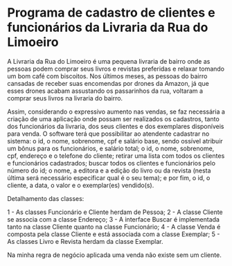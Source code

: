 
# Programa de cadastro de clientes e funcionários da Livraria da Rua do Limoeiro

A Livraria da Rua do Limoeiro é uma pequena livraria de bairro onde as pessoas podem comprar seus livros e revistas preferidas e relaxar tomando um bom café com biscoitos.
Nos últimos meses, as pessoas do bairro cansadas de receber suas encomendas por drones da Amazon, já que esses drones acabam assustando os passarinhos da rua, voltaram a comprar seus livros na livraria do bairro.

Assim, considerando o expressivo aumento nas vendas, se faz necessária a criação de uma aplicação onde possam ser realizados os cadastros, tanto dos funcionários da livraria, dos seus clientes e dos exemplares disponíveis para venda. O software terá que possibilitar ao atendente cadastrar no sistema: o id, o nome, sobrenome, cpf e salário base, sendo ossível atribuir um bônus para os funcionários, e salário total; o id, o nome, sobrenome, cpf, endereço e o telefone do cliente; retirar uma lista com todos os clientes e funcionários cadastrados; buscar todos os clientes e funcionários pelo número do id; o nome, a editora e a edição do livro ou da revista (nesta última será necessário especificar qual é o seu tema); e por fim, o id, o cliente, a data, o valor e o exemplar(es) vendido(s). 

Detalhamento das classes:

1 - As classes Funcionário e Cliente herdam de Pessoa; 
2 - A classe Cliente se associa com a classe Endereço; 
3 - A interface Buscar é implementada tanto na classe Cliente quanto na classe Funcionário;
4 - A classe Venda é composta pela classe Cliente e está associada com a classe Exemplar; 
5 - As classes Livro e Revista herdam da classe Exemplar.

Na minha regra de negócio aplicada uma venda não existe sem um cliente.